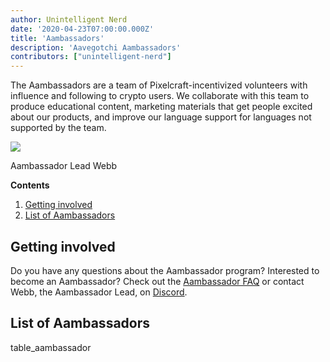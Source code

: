 ```yaml
---
author: Unintelligent Nerd
date: '2020-04-23T07:00:00.000Z'
title: 'Aambassadors'
description: 'Aavegotchi Aambassadors'
contributors: ["unintelligent-nerd"]
---
```


The Aambassadors are a team of Pixelcraft-incentivized volunteers with influence and following to crypto users. We collaborate with this team to produce educational content, marketing materials that get people excited about our products, and improve our language support for languages not supported by the team.

<div class="headerImageContainer">
<img class="headerImage" src="/team/webb.png">
<p class="headerImageText">Aambassador Lead Webb</p>
</div>

<div class="contentsBox">

**Contents**

<ol>
<li><a href=#getting-involved>Getting involved</a></li>
<li><a href=#list-of-aambassadors>List of Aambassadors</a></li>
</ol>

</div>

## Getting involved

Do you have any questions about the Aambassador program? Interested to become an Aambassador? Check out the [Aambassador FAQ](/faq#aambassador-faq) or contact Webb, the Aambassador Lead, on [Discord](https://discord.com/invite/NPwnWB6).

## List of Aambassadors

table_aambassador